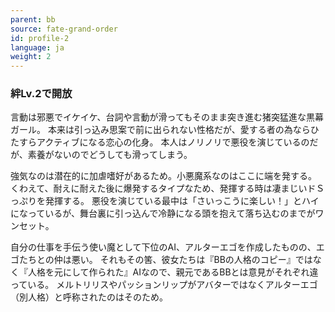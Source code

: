 ```yaml
---
parent: bb
source: fate-grand-order
id: profile-2
language: ja
weight: 2
---
```


### 絆Lv.2で開放

言動は邪悪でイケイケ、台詞や言動が滑ってもそのまま突き進む猪突猛進な黒幕ガール。
本来は引っ込み思案で前に出られない性格だが、愛する者の為ならひたすらアクティブになる恋心の化身。
本人はノリノリで悪役を演じているのだが、素養がないのでどうしても滑ってしまう。

強気なのは潜在的に加虐嗜好があるため。小悪魔系なのはここに端を発する。
くわえて、耐えに耐えた後に爆発するタイプなため、発揮する時は凄まじいドＳっぷりを発揮する。
悪役を演じている最中は「さいっこうに楽しい！」とハイになっているが、舞台裏に引っ込んで冷静になる頭を抱えて落ち込むのまでがワンセット。

自分の仕事を手伝う使い魔として下位のAI、アルターエゴを作成したものの、エゴたちとの仲は悪い。
それもその筈、彼女たちは『BBの人格のコピー』ではなく『人格を元にして作られた』AIなので、親元であるBBとは意見がそれぞれ違っている。
メルトリリスやパッションリップがアバターではなくアルターエゴ（別人格）と呼称されたのはそのため。
